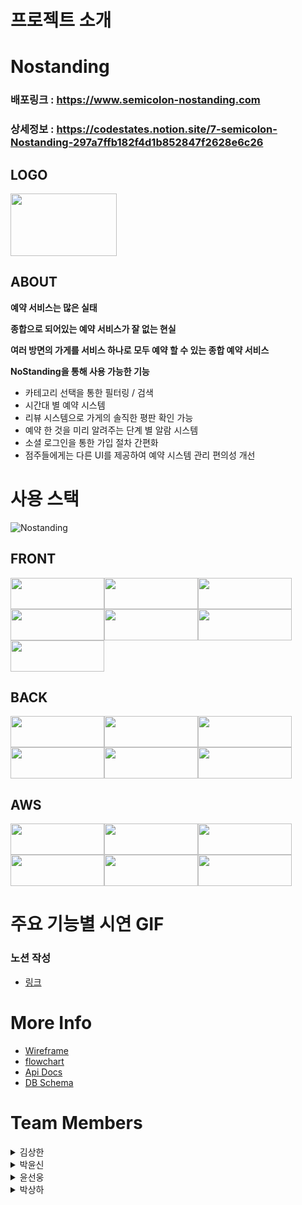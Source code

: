 # **프로젝트 소개**

# Nostanding

### 배포링크 : https://www.semicolon-nostanding.com
### 상세정보 : https://codestates.notion.site/7-semicolon-Nostanding-297a7ffb182f4d1b852847f2628e6c26

## **LOGO**

<img src="https://user-images.githubusercontent.com/95327764/171786761-3ed710e3-a911-4527-89a0-50b1202f1ecb.png" width="170" height="100"/>

## **ABOUT**


**예약 서비스는 많은 실태**

**종합으로 되어있는 예약 서비스가 잘 없는 현실**

**여러 방면의 가게를 서비스 하나로 모두 예약 할 수 있는 종합 예약 서비스**

**NoStanding을 통해 사용 가능한 기능**

* 카테고리 선택을 통한 필터링 / 검색
* 시간대 별 예약 시스템
* 리뷰 시스템으로 가게의 솔직한 평판 확인 가능
* 예약 한 것을 미리 알려주는 단계 별 알람 시스템
* 소셜 로그인을 통한 가입 절차 간편화
* 점주들에게는 다른 UI를 제공하여 예약 시스템 관리 편의성 개선

# 사용 스택

![Nostanding](https://user-images.githubusercontent.com/95732945/173584663-749d234f-da61-413e-8106-18d9829396d2.png)

## FRONT
<img src="https://img.shields.io/badge/JavaScript-F7DF1E?style=for-the-badge&logo=JavaScript&logoColor=white" width="150" height="50"/><img src="https://img.shields.io/badge/React-61DAFB?style=for-the-badge&logo=React&logoColor=white" width="150" height="50"/><img src="https://img.shields.io/badge/Redux-764ABC?style=for-the-badge&logo=Redux&logoColor=white" width="150" height="50"/><img src="https://img.shields.io/badge/Redux Toolkit-764ABC?style=for-the-badge&logo=Redux&logoColor=white" width="150" height="50"/><img src="https://img.shields.io/badge/React Router-CA4245?style=for-the-badge&logo=React Router&logoColor=white" width="150" height="50"/><img src="https://img.shields.io/badge/style_component-DB7093?style=for-the-badge&logo=styled-components&logoColor=white" width="150" height="50"/><img src="https://img.shields.io/badge/AXIOS-A100FF?style=for-the-badge&logoColor=white" width="150" height="50"/>

## BACK
<img src="https://img.shields.io/badge/Sequelize-52B0E7?style=for-the-badge&logo=Sequelize&logoColor=white" width="150" height="50"/><img src="https://img.shields.io/badge/Express-000000?style=for-the-badge&logo=Express&logoColor=white" width="150" height="50"/><img src="https://img.shields.io/badge/MySQL-4479A1?style=for-the-badge&logo=MySQL&logoColor=white" width="150" height="50"/><img src="https://img.shields.io/badge/Node-339933?style=for-the-badge&logo=Node.js&logoColor=white" width="150" height="50"/><img src="https://img.shields.io/badge/JWT-000000?style=for-the-badge&logoColor=white" width="150" height="50"/><img src="https://img.shields.io/badge/AXIOS-A100FF?style=for-the-badge&logoColor=white" width="150" height="50"/>

## AWS
<img src="https://img.shields.io/badge/S3-569A31?style=for-the-badge&logo=Amazon S3&logoColor=white" width="150" height="50"/><img src="https://img.shields.io/badge/Cloudfront-232F3E?style=for-the-badge&logo=Amazon AWS&logoColor=white" width="150" height="50"/><img src="https://img.shields.io/badge/EC2-232F3E?style=for-the-badge&logo=Amazon AWS&logoColor=white" width="150" height="50"/><img src="https://img.shields.io/badge/RDS-232F3E?style=for-the-badge&logo=Amazon AWS&logoColor=white" width="150" height="50"/><img src="https://img.shields.io/badge/LoadBalancer-232F3E?style=for-the-badge&logo=Amazon AWS&logoColor=white" width="150" height="50"/><img src="https://img.shields.io/badge/Route53-232F3E?style=for-the-badge&logo=Amazon AWS&logoColor=white" width="150" height="50"/>

# 주요 기능별 시연 GIF

### 노션 작성
* [링크](https://codestates.notion.site/7-semicolon-Nostanding-297a7ffb182f4d1b852847f2628e6c26)

# More Info

* [Wireframe](https://miro.com/app/board/uXjVOyoJqCo=/)
* [flowchart](https://miro.com/app/board/uXjVOyoJqCo=/) 
* [Api Docs](https://server.semicolon-nostanding.com/api-docs/)
* [DB Schema](https://dbdiagram.io/d/62942ef6f040f104c1bb60ce)

# Team Members

<details><summary>김상한</summary>

***
* <a href="https://github.com/Sangkan-K"><img src="https://img.shields.io/badge/GitHub-Sangkan.K-181717?style=for-the-badge&logo=GitHub&logoColor=white"/></a>
* Position: **Back-End(Team Leader)**
* Stack : `Node` `Sequelize` `JWT` `Express` `MySQL` `Axios`
* Contributions :
  * **서버 환경 구축** 
  * **API 문서 작성**
    * Swagger 활용
  * **스키마 작성**
  * **OAuth 계정연동 회원가입**
  * **카테고리 필터**
    * 선택 카테고리 별 필터링 된 Data 제공
    * 별점순, 리뷰순으로 정렬 가능
  * **회원가입**
    * 점주 회원가입 시 주소 데이터를 위도,경도 변환 후 데이터 저장
  * **예약하기**
    * 가게 선택 후 시간,메뉴 채택하여 예약 가능
  * **마이페이지 ( 고객 )**
    * 예약 내역 조회
       * 고객의 예약 내역 제공
       * 예약 취소 가능
    * 즐겨찾기
       * 즐겨찾기 된 가게 정보 제공
       * 추가 및 삭제 가능
    * 리뷰 추가
       * 사진 업로드 기능/삭제 가능(Multer 활용)
  * **마이페이지 ( 점주 )**
    * 예약 현황 조회
       * 내 가게의 예약 정보를 제공
    * 가게 정보 수정
       * 메뉴 이미지 업로드/삭제 가능(Multer 활용)
       * 사진 정보 수정 , 이미지 업로드/삭제 가능(Multer 활용)
  * **https 배포**
    * client
      * S3 , CloudFront 활용
    * server
      * EC2 , RDS , ELB 활용
    * client-server 연결
      * Router53 활용

***
</details>

<details><summary>박윤신</summary>

***
* <a href="https://github.com/Sangkan-K"><img src="https://img.shields.io/badge/GitHub-BaGyun0107-181717?style=for-the-badge&logo=GitHub&logoColor=white"/></a>
* Position: **Back-End**
* Stack : `Node` `Sequelize` `JWT` `Express` `MySQL` `Axios`
* Contributions :
  * **스키마 작성**
  * **API 문서 작성**
    * Swagger 활용
  * **OAuth 계정연동 회원가입**
  * **회원가입**
    * 중복 확인
    * 비밀번호 암호화
       * util과 crypto 활용
    * 이메일 인증 
       * ejs와 nodemailer를 활용
  * **로그인, 로그아웃**
    * JWT를 이용한 로그인
    * 로그아웃 시, 쿠키 만료
  * **검색필터링** 
    * 검색과 데이터베이스 간에 띄어쓰기 구분제거 (ex. 서 울 음 식 점 = 서울음식점)
  * **마이페이지 ( 고객 )**
    * 알림
       * 예약 완료 시 알림
       * 예약시간으로부터 한시간 뒤, 리뷰 작성유도 하기 위한 알림
       * 점주님이 리뷰에 답글을 작성했을 시 알림
    * 내가 쓴 후기
    * 회원 정보 수정
       * 닉네임 변경 시, 중복확인
       * 비밀번호 변경 시, 암호화
    * 회원탈퇴
       * 회원탈퇴 시, 연결되있는 리뷰, 별점 등 데이터베이스 전부 삭제
  * **마이페이지 ( 점주 )**
    * 알림 
      * 고객님이 예약 완료 시 알림
      * 고객님이 리뷰 작성 했을 시 답글을 작성유도 하기 위한 알림
    * 내 가게 관리 ( 메뉴, 가게설명 )
      * 메뉴 추가 
      * 가게 설명 수정
    * 내 가게 후기
    * 회원 정보 수정 
      * 닉네임 변경 시, 중복확인
      * 비밀번호 변경 시, 암호화
    * 회원탈퇴 
      * 회원탈퇴 시, 연결되있는 리뷰, 별점 등 데이터베이스 전부 삭제
  * **댓글 수, 별점으로 필터링해서 재정렬**


***
</details>

<details><summary>윤선웅</summary>

***
* <a href="https://github.com/Sangkan-K"><img src="https://img.shields.io/badge/GitHub-Sun970324-181717?style=for-the-badge&logo=GitHub&logoColor=white"/></a>
* Position: **Front-End**
* Stack : `React` `React-Router` `React-Redux` `Redux-Toolkit` `Redux-Persist` `JavaScript` `Styled-Components` `Axios`
* Contributions :
  * **Basic**
    * Figma를 통한 전체 구조 틀 계획
    * Flowchart 계획
  * **Front**
    * 라우팅 구성 및 중첩라우팅 구성
    * 로딩 인디케이터 구현
    * React-Redux를 통한 State 관리
    * 메인페이지
      * 구조 및 CSS
      * 페이지네이션
      * 검색 기능
      * 카테고리 기능
      * 알림 기능
    * 매장 상세 페이지
      * 구조 및 CSS
      * 즐겨찾기 등록/해제
      * 매장 위치 기반 카카오 지도 마커 구현
      * 예약기능
    * 마이페이지 (고객회원)
      * 구조 및 CSS
      * 현재 시간을 기준으로 나눈 과거/현재 예약내역 구분
      * 과거 예약내역 리뷰작성 기능
      * 현재 예약내역 예약취소 기능
      * 리뷰작성 별점, 사진추가하기
      * 작성된 리뷰 삭제하기
      * 알림 기능
      * 회원정보 수정 구현
      * 회원탈퇴
    * 로그인/로그아웃 구현
      * OAuth 2.0 소셜 회원가입 및 로그인 (카카오, 구글)
      * Redux-persist를 활용한 로그인 유지기능
      * 비밀번호 찾기 기능
    * 회원가입 구현
      * 구조 및 CSS
      * 고객회원/점주회원 구분한 회원가입
      * 유효성 검사 기능
      * 이메일 중복 검사 기능
***
</details>

<details><summary>박상하</summary>

***
* <a href="https://github.com/Sangkan-K"><img src="https://img.shields.io/badge/GitHub-gamemakerr-181717?style=for-the-badge&logo=GitHub&logoColor=white"/></a>
* Position: **Front-End**
* Stack : `React` `Redux` `Redux Toolkit` `React-Router` `JavaScript` `Styled-Components` `Axios`
* Contributions :
  * **Basic**
    * Figma를 통한 전체 구조 틀 계획
    * Flowchart 계획
  * **Front**
    * 라우팅 구성 및 중첩라우팅 구성
    * React-Redux를 통한 State 관리
    * 헤더
      * 헤더 구현
      * 로그인 모달 창 구현
    * 메인페이지
      * 구조 및 CSS
      * react-slick 이용한 자동 슬라이드 구현 및 디자인

    * 매장 상세 페이지
      * 구조 및 CSS
      * 매장 위치 기반 카카오 지도 구현
    * 마이페이지 (점주회원)
      * 구조 및 CSS
      * 날짜 별 예약 현황 확인기능 ,예약 취소 기능 구현
      * 고객이 단 리뷰를 보여주고 리리뷰를 작성하는 기능 구현
      * 점주는 점주의 리리뷰만 삭제 가능하게 구현
      * 가게 정보, 가게 사진, 가게 메뉴 변경 페이지 구현
      * 가게 메뉴 이름,가격,사진 CRUD 기능 구현
      * 가게 사진 CRUD 기능 구현
      * 가게 상세정보 변경 기능 구현
      * 알림 기능
      * 회원정보 수정 구현
      * 회원탈퇴
    * 로그인/로그아웃 구현
      * OAuth 2.0 소셜 회원가입 및 로그인 (카카오, 구글)
      * Redux-persist를 활용한 로그인 유지기능
    * 회원가입 구현
      * 구조 및 CSS
      * 점주회원 주소지 API 기능 구현           

***
</details>

